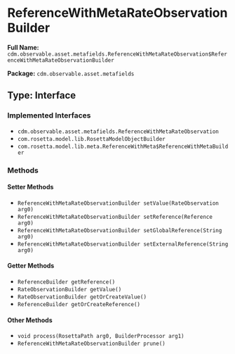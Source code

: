 # ReferenceWithMetaRateObservationBuilder

**Full Name:** `cdm.observable.asset.metafields.ReferenceWithMetaRateObservation$ReferenceWithMetaRateObservationBuilder`

**Package:** `cdm.observable.asset.metafields`

## Type: Interface

### Implemented Interfaces

- `cdm.observable.asset.metafields.ReferenceWithMetaRateObservation`
- `com.rosetta.model.lib.RosettaModelObjectBuilder`
- `com.rosetta.model.lib.meta.ReferenceWithMeta$ReferenceWithMetaBuilder`

### Methods

#### Setter Methods

- `ReferenceWithMetaRateObservationBuilder setValue(RateObservation arg0)`
- `ReferenceWithMetaRateObservationBuilder setReference(Reference arg0)`
- `ReferenceWithMetaRateObservationBuilder setGlobalReference(String arg0)`
- `ReferenceWithMetaRateObservationBuilder setExternalReference(String arg0)`

#### Getter Methods

- `ReferenceBuilder getReference()`
- `RateObservationBuilder getValue()`
- `RateObservationBuilder getOrCreateValue()`
- `ReferenceBuilder getOrCreateReference()`

#### Other Methods

- `void process(RosettaPath arg0, BuilderProcessor arg1)`
- `ReferenceWithMetaRateObservationBuilder prune()`

